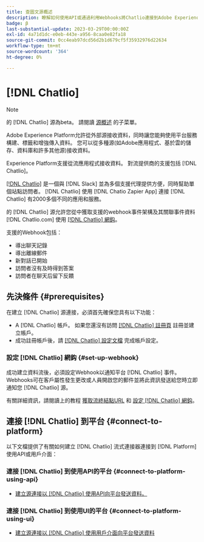 ```yaml
---
title: 查圖文源概述
description: 瞭解如何使用API或通過利用Webhooks將Chatlio連接到Adobe Experience Platform
badge: β
last-substantial-update: 2023-03-29T00:00:00Z
exl-id: 4a71d1dc-e0eb-443e-a956-8caa0e82fa18
source-git-commit: 0cc4eab97dcd56d2b1d679cf5f35932976d22634
workflow-type: tm+mt
source-wordcount: '364'
ht-degree: 0%

---
```


# [!DNL Chatlio]

>[!NOTE]
>
>的 [!DNL Chatlio] 源為beta。 請閱讀 [源概述](../../home.md#terms-and-conditions) 的子菜單。

Adobe Experience Platform允許從外部源接收資料，同時讓您能夠使用平台服務構建、標籤和增強傳入資料。 您可以從多種源(如Adobe應用程式、基於雲的儲存、資料庫和許多其他源)接收資料。

Experience Platform支援從流應用程式接收資料。 對流提供商的支援包括 [!DNL Chatlio]。

[[!DNL Chatlio]](https://chatlio.com/) 是一個與 [!DNL Slack] 並為多個支援代理提供方便，同時幫助單個站點訪問者。 [!DNL Chatlio] 使用 [!DNL Chatio Zapier App] 連接 [!DNL Chatlio] 有2000多個不同的應用和服務。

的 [!DNL Chatlio] 源允許您從中獲取支援的webhook事件架構及其關聯事件資料 [!DNL Chatlio.com] 使用 [[!DNL Chatlio] 網鈎](https://chatlio.com/docs/webhooks/)。

支援的Webhook包括：

* 導出聊天記錄
* 導出離線郵件
* 新對話已開始
* 訪問者沒有及時得到答案
* 訪問者在聊天后留下反饋

## 先決條件 {#prerequisites}

在建立 [!DNL Chatlio] 源連接，必須首先確保您具有以下功能：

* A [!DNL Chatlio] 帳戶。 如果您還沒有訪問 [[!DNL Chatlio] 註冊頁](https://chatlio.com/app/#/signup) 註冊並建立帳戶。
* 成功註冊帳戶後，請 [[!DNL Chatlio] 設定文檔](https://chatlio.com/docs/setup/) 完成帳戶設定。

### 設定 [!DNL Chatlio] 網鈎 {#set-up-webhook}

成功建立資料流後，必須設定Webhook以通知平台 [!DNL Chatlio] 事件。 Webhooks可在客戶屬性發生更改或人員開啟您的郵件並將此資訊發送給您時立即通知您 [!DNL Chatlio] 源。

有關詳細資訊，請閱讀上的教程 [獲取流終結點URL](../../tutorials/ui/create/marketing-automation/chatlio-webhook.md#get-streaming-endpoint) 和 [設定 [!DNL Chatlio] 網鈎](../../tutorials/ui/create/marketing-automation/chatlio-webhook.md#set-up-webhook)。

## 連接 [!DNL Chatlio] 到平台 {#connect-to-platform}

以下文檔提供了有關如何建立 [!DNL Chatlio] 流式連接器連接到 [!DNL Platform] 使用API或用戶介面：

### 連接 [!DNL Chatlio] 到使用API的平台 {#connect-to-platform-using-api}

* [建立源連接以 [!DNL Chatlio] 使用API向平台發送資料。](../../tutorials/api/create/marketing-automation/chatlio-webhook.md)

### 連接 [!DNL Chatlio] 到使用UI的平台 {#connect-to-platform-using-ui}

* [建立源連接以 [!DNL Chatlio] 使用用戶介面向平台發送資料](../../tutorials/ui/create/marketing-automation/chatlio-webhook.md)
